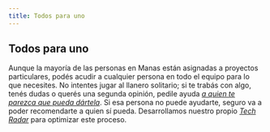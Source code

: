 ```yaml
---
title: Todos para uno
---
```

## Todos para uno

Aunque la mayoría de las personas en Manas están asignadas a proyectos particulares, podés acudir a cualquier persona en todo el equipo para lo que necesites. No intentes jugar al llanero solitario; si te trabás con algo, tenés dudas o querés una segunda opinión, pedile ayuda *[a quien te parezca que pueda dártela](https://airtable.com/shrjzEqYh2o3DjIzN/tblTTOHywP86NHabS)*. Si esa persona no puede ayudarte, seguro va a poder recomendarte a quien sí pueda. Desarrollamos nuestro propio *[Tech Radar](https://radar.manas.tech/)* para optimizar este proceso.
